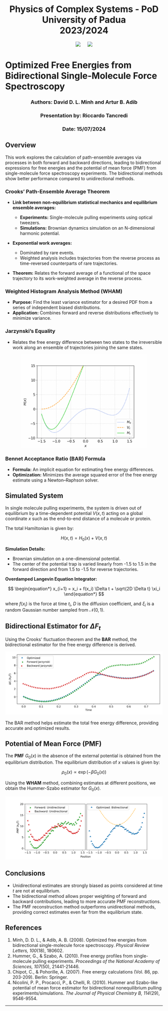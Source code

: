 <h1 align="center">Physics of Complex Systems - PoD<br> University of Padua <br> 2023/2024</h1>

<p align="center">
  <img src="https://user-images.githubusercontent.com/62724611/166108149-7629a341-bbca-4a3e-8195-67f469a0cc08.png" height="150"/>
   
  <img src="https://user-images.githubusercontent.com/62724611/166108076-98afe0b7-802c-4970-a2d5-bbb997da759c.png" height="150"/>
</p>

# Optimized Free Energies from Bidirectional Single-Molecule Force Spectroscopy

<h3 align="center"><b>Authors: </b>David D. L. Minh and Artur B. Adib<br></h3>

<h3 align="center"><b>Presentation by: </b>Riccardo Tancredi<br></h3>
<h3 align="center"><b>Date: </b>15/07/2024<br></h3>

## Overview

This work explores the calculation of path-ensemble averages via processes in both forward and backward directions, leading to bidirectional expressions for free energies and the potential of mean force (PMF) from single-molecule force spectroscopy experiments. The bidirectional methods show better performance compared to unidirectional methods.

### Crooks’ Path-Ensemble Average Theorem

- **Link between non-equilibrium statistical mechanics and equilibrium ensemble averages:**
  - **Experiments:** Single-molecule pulling experiments using optical tweezers.
  - **Simulations:** Brownian dynamics simulation on an N-dimensional harmonic potential.

- **Exponential work averages:**
  - Dominated by rare events.
  - Weighted analysis includes trajectories from the reverse process as time-reversed counterparts of rare trajectories.

- **Theorem:** Relates the forward average of a functional of the space trajectory to its work-weighted average in the reverse process.

### Weighted Histogram Analysis Method (WHAM)

- **Purpose:** Find the least variance estimator for a desired PDF from a series of independent biased distributions.
- **Application:** Combines forward and reverse distributions effectively to minimize variance.

### Jarzynski’s Equality

- Relates the free energy difference between two states to the irreversible work along an ensemble of trajectories joining the same states.

<img src="imgs/Hamiltonian.gif" width="400" style="display: block; margin: auto;" />

### Bennet Acceptance Ratio (BAR) Formula

- **Formula:** An implicit equation for estimating free energy differences.
- **Optimization:** Minimizes the average squared error of the free energy estimate using a Newton–Raphson solver.



## Simulated System

In single molecule pulling experiments, the system is driven out of equilibrium by a time-dependent potential $V(x, t)$ acting on a global coordinate $x$ such as the end-to-end distance of a molecule or protein.

The total Hamiltonian is given by:

$$
\begin{equation*}
  H(x, t) = H_0(x) + V(x, t)
\end{equation*}
$$

**Simulation Details:**
- Brownian simulation on a one-dimensional potential.
- The center of the potential trap is varied linearly from -1.5 to 1.5 in the forward direction and from 1.5 to -1.5 for reverse trajectories.

**Overdamped Langevin Equation Integrator:**

$$
\begin{equation*} 
  x_{i+1} = x_i + f(x_i) \Delta t + \sqrt{2D \Delta t} \xi_i 
\end{equation*}
$$

where $f(x_i)$ is the force at time $t_i$, $D$ is the diffusion coefficient, and $\xi_i$ is a random Gaussian number sampled from $\mathcal{N}(0, 1)$.


## Bidirectional Estimator for $\Delta F_t$

Using the Crooks' fluctuation theorem and the **BAR** method, the bidirectional estimator for the free energy difference is derived.

![First Image](imgs/Figure1.png)

The BAR method helps estimate the total free energy difference, providing accurate and optimized results.



## Potential of Mean Force (PMF)

The **PMF** $G_0(x)$ in the absence of the external potential is obtained from the equilibrium distribution. The equilibrium distribution of $x$ values is given by:

$$
\begin{equation*}
  \rho_0(x) \propto \exp(-\beta G_0(x))
\end{equation*}
$$

Using the **WHAM** method, combining estimates at different positions, we obtain the Hummer-Szabo estimator for $G_0(x)$.

![Second Image](imgs/Figure2.png)


## Conclusions

- Unidirectional estimates are strongly biased as points considered at time *t* are not at equilibrium.
- The bidirectional method allows proper weighting of forward and backward contributions, leading to more accurate PMF reconstructions.
- The PMF reconstruction method outperforms unidirectional methods, providing correct estimates even far from the equilibrium state.


## References

1. Minh, D. D. L., & Adib, A. B. (2008). Optimized free energies from bidirectional single-molecule force spectroscopy. *Physical Review Letters, 100*(18), 180602.
2. Hummer, G., & Szabo, A. (2010). Free energy profiles from single-molecule pulling experiments. *Proceedings of the National Academy of Sciences, 107*(50), 21441-21446.
3. Chipot, C., & Pohorille, A. (2007). Free energy calculations (Vol. 86, pp. 203-209). Berlin: Springer.
4. Nicolini, P. P., Procacci, P., & Chelli, R. (2010). Hummer and Szabo-like potential of mean force estimator for bidirectional nonequilibrium pulling experiments/simulations. *The Journal of Physical Chemistry B, 114*(29), 9546-9554.

---
